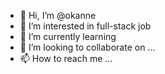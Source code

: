 - 👋 Hi, I’m @okanne
- 👀 I’m interested in full-stack job
- 🌱 I’m currently learning 
- 💞️ I’m looking to collaborate on ...
- 📫 How to reach me ...

<!---
okanne/okanne is a ✨ special ✨ repository because its `README.md` (this file) appears on your GitHub profile.
You can click the Preview link to take a look at your changes.
--->
